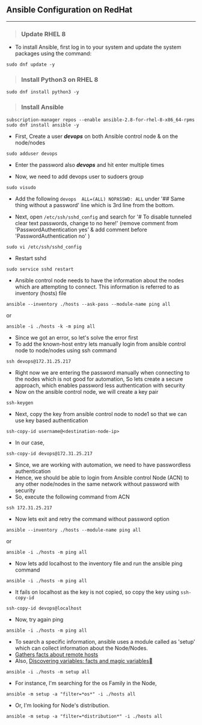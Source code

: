 ## Ansible Configuration on RedHat
-----------------------------------

>### Update RHEL 8
* To install Ansible, first log in to your system and update the system packages using the command:
```
sudo dnf update -y
```

>### Install Python3 on RHEL 8 
```
sudo dnf install python3 -y
```

>### Install Ansible
```
subscription-manager repos --enable ansible-2.8-for-rhel-8-x86_64-rpms
sudo dnf install ansible -y
```

* First, Create a user **_devops_** on both Ansible control node & on the node/nodes
```
sudo adduser devops
```

* Enter the password also **_devops_** and hit enter multiple times

* Now, we need to add devops user to sudoers group
```
sudo visudo
```

* Add the following `devops  ALL=(ALL) NOPASSWD: ALL` under '## Same thing without a password' line which is 3rd line from the bottom. 

* Next, open `/etc/ssh/sshd_config` and search for '# To disable tunneled clear text passwords, change to no here!' 
  (remove comment from 'PasswordAuthentication yes' & add comment before 'PasswordAuthentication no' )
```
sudo vi /etc/ssh/sshd_config
```

* Restart sshd
```
sudo service sshd restart
```

* Ansible control node needs to have the information about the nodes which are attempting to connect. This information is referred to as inventory (hosts) file
```
ansible --inventory ./hosts --ask-pass --module-name ping all
```
or
```
ansible -i ./hosts -k -m ping all
```

* Since we got an error, so let's solve the error first
* To add the known-host entry lets manually login from ansible control node to node/nodes using ssh command
```
ssh devops@172.31.25.217
```

* Right now we are entering the password manually when connecting to the nodes which is not good for automation, So lets create a secure approach, 
  which enables password less authentication with security
* Now on the ansible control node, we will create a key pair
```
ssh-keygen
```

* Next, copy the key from ansible control node to node1 so that we can use key based authentication
```syntax
ssh-copy-id username@<destination-node-ip>
```

* In our case,
```
ssh-copy-id devops@172.31.25.217
```

* Since, we are working with automation, we need to have passwordless authentication 
* Hence, we should be able to login from Ansible control Node (ACN) to any other node/nodes in the same network without password with security 
* So, execute the following command from ACN
```
ssh 172.31.25.217
```

* Now lets exit and retry the command without password option
```
ansible --inventory ./hosts --module-name ping all
```
or
```
ansible -i ./hosts -m ping all
```

* Now lets add localhost to the inventory file and run the ansible ping command
```
ansible -i ./hosts -m ping all
```

* It fails on localhost as the key is not copied, so copy the key using `ssh-copy-id`
```
ssh-copy-id devops@localhost
```

* Now, try again ping
```
ansible -i ./hosts -m ping all
```

* To search a specific information, ansible uses a module called as 'setup' which can collect information about the Node/Nodes.
* [Gathers facts about remote hosts](https://docs.ansible.com/ansible/latest/collections/ansible/builtin/setup_module.html)
* Also, [Discovering variables: facts and magic variables](https://docs.ansible.com/ansible/latest/playbook_guide/playbooks_vars_facts.html)
```
ansible -i ./hosts -m setup all
``` 
* For instance, I'm searching for the os Family in the Node,
```
ansible -m setup -a "filter=*os*" -i ./hosts all
```

* Or, I'm looking for Node's distribution.
```
ansible -m setup -a "filter=*distribution*" -i ./hosts all
```


